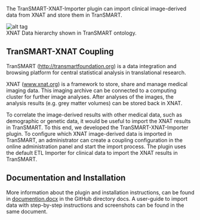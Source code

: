 The TranSMART-XNAT-Importer plugin can import clinical image-derived data from XNAT and store them in TranSMART.

![alt tag](https://raw.github.com/evast/transmart-xnat-importer-plugin/master/docs/navigator.png)  
XNAT Data hierarchy shown in TranSMART ontology. 

TranSMART-XNAT Coupling
----------

TranSMART  (http://transmartfoundation.org) is a data integration and browsing platform for central statistical analysis in translational research.

XNAT (www.xnat.org) is a framework to store, share and manage medical imaging data. This imaging archive can be connected to a computing cluster for further image analyses. After analyses of the images, the analysis results (e.g. grey matter volumes) can be stored back in XNAT. 

To correlate the image-derived results with other medical data, such as demographic or genetic data, it would be useful to import the XNAT results in TranSMART. To this end, we developed the TranSMART-XNAT-Importer plugin. To configure which XNAT image-derived data is imported in TranSMART, an administrator can create a coupling configuration in the online administration panel and start the import process. The plugin uses the default ETL Importer for clinical data to import the XNAT results in TranSMART. 

Documentation and Installation
------------------------------

More information about the plugin and installation instructions, can be found in [documention.docx](https://github.com/evast/transmart-xnat-importer-plugin/blob/master/docs/documentation.docx?raw=true) in the GitHub directory docs. A user-guide to import data with step-by-step instructions and screenshots can be found in the same document.
